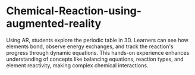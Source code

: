 # Chemical-Reaction-using-augmented-reality
Using AR, students explore the periodic table in 3D. Learners can see how elements bond, observe energy exchanges, and track the reaction's progress through dynamic equations. This hands-on experience enhances understanding of concepts like balancing equations, reaction types, and element reactivity, making complex chemical interactions.
